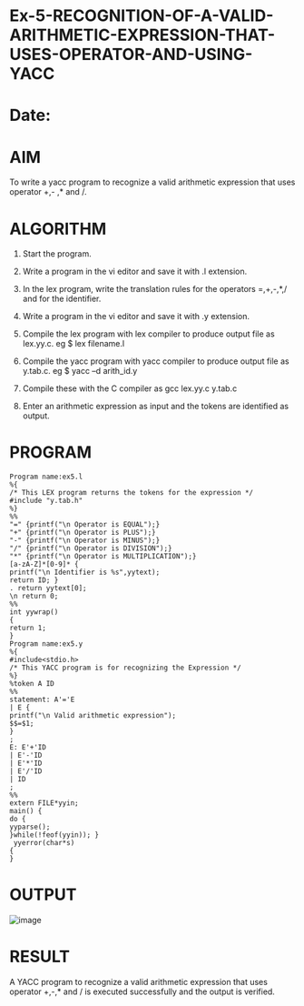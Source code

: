 # Ex-5-RECOGNITION-OF-A-VALID-ARITHMETIC-EXPRESSION-THAT-USES-OPERATOR-AND-USING-YACC
# Date:
# AIM
  To write a yacc program to recognize a valid arithmetic expression that uses operator +,- ,* and /.
# ALGORITHM

1.	Start the program.

2.	Write a program in the vi editor and save it with .l extension.

3.	In the lex program, write the translation rules for the operators =,+,-,*,/ and for the identifier.

4.	Write a program in the vi editor and save it with .y extension.

5.	Compile the lex program with lex compiler to produce output file as lex.yy.c. eg $ lex filename.l

6.	Compile the yacc program with yacc compiler to produce output file as y.tab.c. eg $ yacc –d arith_id.y

7.	Compile these with the C compiler as gcc lex.yy.c y.tab.c

8.	Enter an arithmetic expression as input and the tokens are identified as output.

# PROGRAM
```
Program name:ex5.l
%{
/* This LEX program returns the tokens for the expression */
#include "y.tab.h"
%}
%%
"=" {printf("\n Operator is EQUAL");}
"+" {printf("\n Operator is PLUS");}
"-" {printf("\n Operator is MINUS");}
"/" {printf("\n Operator is DIVISION");}
"*" {printf("\n Operator is MULTIPLICATION");}
[a-zA-Z]*[0-9]* {
printf("\n Identifier is %s",yytext);
return ID; }
. return yytext[0];
\n return 0;
%%
int yywrap()
{
return 1;
}
Program name:ex5.y
%{
#include<stdio.h>
/* This YACC program is for recognizing the Expression */
%}
%token A ID
%%
statement: A'='E
| E {
printf("\n Valid arithmetic expression");
$$=$1;
}
;
E: E'+'ID
| E'-'ID
| E'*'ID
| E'/'ID
| ID
;
%%
extern FILE*yyin;
main() {
do {
yyparse();
}while(!feof(yyin)); }
 yyerror(char*s)
{
}
```
# OUTPUT

![image](https://github.com/dhivyapriyar/Ex-5-RECOGNITION-OF-A-VALID-ARITHMETIC-EXPRESSION-THAT-USES-OPERATOR---AND-USING-YACC/assets/119477552/b0ea3694-6956-4abf-b8af-8c6e35d93ede)

# RESULT

  A YACC program to recognize a valid arithmetic expression that uses operator +,-,* and / is executed successfully and the output is verified.

